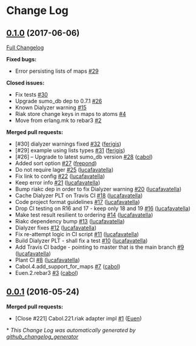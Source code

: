 # Change Log

## [0.1.0](https://github.com/inaka/sumo_db_riak/tree/0.1.0) (2017-06-06)
[Full Changelog](https://github.com/inaka/sumo_db_riak/compare/0.0.1...0.1.0)

**Fixed bugs:**

- Error persisting lists of maps [\#29](https://github.com/inaka/sumo_db_riak/issues/29)

**Closed issues:**

- Fix tests [\#30](https://github.com/inaka/sumo_db_riak/issues/30)
- Upgrade sumo\_db dep to 0.7.1 [\#26](https://github.com/inaka/sumo_db_riak/issues/26)
- Known Dialyzer warning [\#15](https://github.com/inaka/sumo_db_riak/issues/15)
- Riak store change keys in maps to atoms [\#4](https://github.com/inaka/sumo_db_riak/issues/4)
- Move from erlang.mk to rebar3 [\#2](https://github.com/inaka/sumo_db_riak/issues/2)

**Merged pull requests:**

- \[\#30\] dialyzer warnings fixed [\#32](https://github.com/inaka/sumo_db_riak/pull/32) ([ferigis](https://github.com/ferigis))
- \[\#29\] example using lists types [\#31](https://github.com/inaka/sumo_db_riak/pull/31) ([ferigis](https://github.com/ferigis))
- \[\#26\] – Upgrade to latest sumo\_db version [\#28](https://github.com/inaka/sumo_db_riak/pull/28) ([cabol](https://github.com/cabol))
- Added sort option [\#27](https://github.com/inaka/sumo_db_riak/pull/27) ([frepond](https://github.com/frepond))
- Do not require lager [\#25](https://github.com/inaka/sumo_db_riak/pull/25) ([lucafavatella](https://github.com/lucafavatella))
- Fix link to config [\#22](https://github.com/inaka/sumo_db_riak/pull/22) ([lucafavatella](https://github.com/lucafavatella))
- Keep error info [\#21](https://github.com/inaka/sumo_db_riak/pull/21) ([lucafavatella](https://github.com/lucafavatella))
- Bump riakc dep in order to fix Dialyzer warning [\#20](https://github.com/inaka/sumo_db_riak/pull/20) ([lucafavatella](https://github.com/lucafavatella))
- Cache Dialyzer PLT on Travis CI [\#18](https://github.com/inaka/sumo_db_riak/pull/18) ([lucafavatella](https://github.com/lucafavatella))
- Code project format guidelines [\#17](https://github.com/inaka/sumo_db_riak/pull/17) ([lucafavatella](https://github.com/lucafavatella))
- Drop CI testing on R16 and 17 - keep only 18 and 19 [\#16](https://github.com/inaka/sumo_db_riak/pull/16) ([lucafavatella](https://github.com/lucafavatella))
- Make test result resilient to ordering [\#14](https://github.com/inaka/sumo_db_riak/pull/14) ([lucafavatella](https://github.com/lucafavatella))
- Riakc dependency bump [\#13](https://github.com/inaka/sumo_db_riak/pull/13) ([lucafavatella](https://github.com/lucafavatella))
- Dialyzer fixes [\#12](https://github.com/inaka/sumo_db_riak/pull/12) ([lucafavatella](https://github.com/lucafavatella))
- Fix re-attempt logic in CI script [\#11](https://github.com/inaka/sumo_db_riak/pull/11) ([lucafavatella](https://github.com/lucafavatella))
- Build Dialyzer PLT - shall fix a test [\#10](https://github.com/inaka/sumo_db_riak/pull/10) ([lucafavatella](https://github.com/lucafavatella))
- Add Travis CI badge - pointing to master that is the main branch [\#9](https://github.com/inaka/sumo_db_riak/pull/9) ([lucafavatella](https://github.com/lucafavatella))
- Plant CI [\#8](https://github.com/inaka/sumo_db_riak/pull/8) ([lucafavatella](https://github.com/lucafavatella))
- Cabol.4.add\_support\_for\_maps [\#7](https://github.com/inaka/sumo_db_riak/pull/7) ([cabol](https://github.com/cabol))
- Euen.2.rebar3 [\#3](https://github.com/inaka/sumo_db_riak/pull/3) ([cabol](https://github.com/cabol))

## [0.0.1](https://github.com/inaka/sumo_db_riak/tree/0.0.1) (2016-05-24)
**Merged pull requests:**

- \[Close \#221\] Cabol.221.riak adapter impl [\#1](https://github.com/inaka/sumo_db_riak/pull/1) ([Euen](https://github.com/Euen))



\* *This Change Log was automatically generated by [github_changelog_generator](https://github.com/skywinder/Github-Changelog-Generator)*